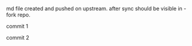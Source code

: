 md file created and pushed on upstream. after sync should be visible in -fork repo.

commit 1

commit 2
